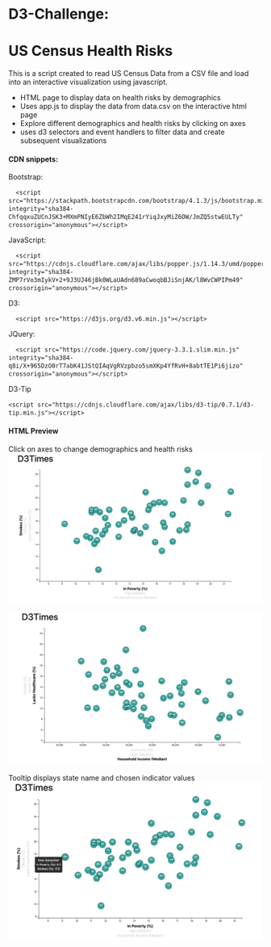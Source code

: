 # D3-Challenge:
# US Census Health Risks
This is a script created to read US Census Data from a CSV file and load into an interactive visualization using javascript. 

* HTML page to display data on health risks by demographics  
* Uses app.js to display the data from data.csv on the interactive html page 
* Explore different demographics and health risks by clicking on axes
* uses d3 selectors and event handlers to filter data and create subsequent visualizations 

#### CDN snippets:

Bootstrap:
```
  <script src="https://stackpath.bootstrapcdn.com/bootstrap/4.1.3/js/bootstrap.min.js" integrity="sha384-ChfqqxuZUCnJSK3+MXmPNIyE6ZbWh2IMqE241rYiqJxyMiZ6OW/JmZQ5stwEULTy" crossorigin="anonymous"></script>
```
JavaScript:
```
  <script src="https://cdnjs.cloudflare.com/ajax/libs/popper.js/1.14.3/umd/popper.min.js" integrity="sha384-ZMP7rVo3mIykV+2+9J3UJ46jBk0WLaUAdn689aCwoqbBJiSnjAK/l8WvCWPIPm49" crossorigin="anonymous"></script>

```
D3:
```
  <script src="https://d3js.org/d3.v6.min.js"></script>

```
JQuery:
```
  <script src="https://code.jquery.com/jquery-3.3.1.slim.min.js" integrity="sha384-q8i/X+965DzO0rT7abK41JStQIAqVgRVzpbzo5smXKp4YfRvH+8abtTE1Pi6jizo" crossorigin="anonymous"></script>
```

D3-Tip
```
<script src="https://cdnjs.cloudflare.com/ajax/libs/d3-tip/0.7.1/d3-tip.min.js"></script>
```
#### HTML Preview

Click on axes to change demographics and health risks
![chart_preview_1.png](D3_data_journalism/assets/images/chart_preview_1.png?raw=true "Title")

![chart_preview_2.png](D3_data_journalism/assets/images/chart_preview_2.png?raw=true "Title")

Tooltip displays state name and chosen indicator values
![tooltip_preview.png](D3_data_journalism/assets/images/tooltip_preview.png?raw=true "Title")
